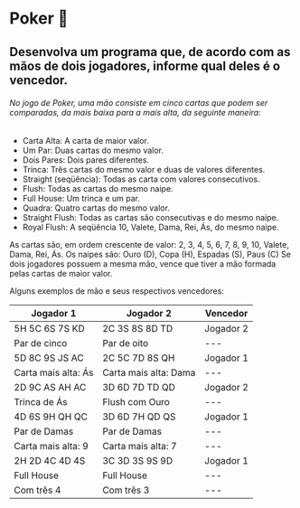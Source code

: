 # Poker 🔭
## Desenvolva um programa que, de acordo com as mãos de dois jogadores, informe qual deles é o vencedor.

###### No jogo de Poker, uma mão consiste em cinco cartas que podem ser comparadas, da mais baixa para a mais alta, da seguinte maneira:

- Carta Alta: A carta de maior valor.
- Um Par: Duas cartas do mesmo valor.
- Dois Pares: Dois pares diferentes.
- Trinca: Três cartas do mesmo valor e duas de valores diferentes.
- Straight (seqüência): Todas as carta com valores consecutivos.
- Flush: Todas as cartas do mesmo naipe.
- Full House: Um trinca e um par.
- Quadra: Quatro cartas do mesmo valor.
- Straight Flush: Todas as cartas são consecutivas e do mesmo naipe.
- Royal Flush: A seqüência 10, Valete, Dama, Rei, Ás, do mesmo naipe.

As cartas são, em ordem crescente de valor: 2, 3, 4, 5, 6, 7, 8, 9, 10, Valete, Dama, Rei, Ás.
Os naipes são: Ouro (D), Copa (H), Espadas (S), Paus (C)
Se dois jogadores possuem a mesma mão, vence que tiver a mão formada pelas cartas de maior valor.

Alguns exemplos de mão e seus respectivos vencedores:

| Jogador 1 | Jogador 2 | Vencedor |
| --- | --- | --- |
| 5H 5C 6S 7S KD | 2C 3S 8S 8D TD | Jogador 2 |
| Par de cinco | Par de oito | --- |
| 5D 8C 9S JS AC | 2C 5C 7D 8S QH | Jogador 1 |
| Carta mais alta: Ás | Carta mais alta: Dama | --- |
| 2D 9C AS AH AC | 3D 6D 7D TD QD | Jogador 2 |
| Trinca de Ás | Flush com Ouro | --- |
| 4D 6S 9H QH QC | 3D 6D 7H QD QS | Jogador 1 |
| Par de Damas | Par de Damas | --- |
| Carta mais alta: 9 | Carta mais alta: 7 | --- |
| 2H 2D 4C 4D 4S | 3C 3D 3S 9S 9D | Jogador 1 |
| Full House | Full House | --- |
| Com três 4 | Com três 3 | --- |

